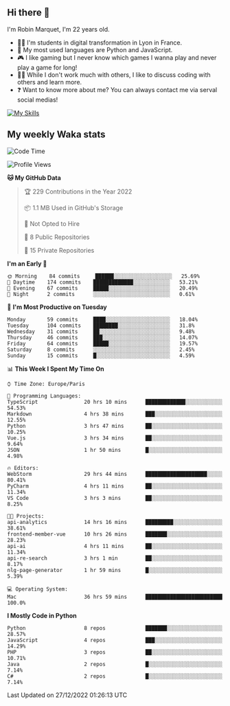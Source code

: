## Hi there 👋

I'm Robin Marquet, I'm 22 years old.

- 👨‍💻 I'm students in digital transformation in Lyon in France.
- 🌱 My most used languages are Python and JavaScript.
- 🎮 I like gaming but I never know which games I wanna play and never play a game for long!
- 👯‍♀️ While I don't work much with others, I like to discuss coding with others and learn more.
- ❓ Want to know more about me? You can always contact me via serval social medias!

[![My Skills](https://skillicons.dev/icons?i=js,html,css,docker,express,figma,firebase,graphql,mongodb,mysql,nodejs,py,react,ts,vue)](https://skillicons.dev)

## My weekly Waka stats

<!--START_SECTION:waka-->
![Code Time](http://img.shields.io/badge/Code%20Time-3%2C092%20hrs%2018%20mins-blue)

![Profile Views](http://img.shields.io/badge/Profile%20Views-0-blue)

**🐱 My GitHub Data** 

> 🏆 229 Contributions in the Year 2022
 > 
> 📦 1.1 MB Used in GitHub's Storage 
 > 
> 🚫 Not Opted to Hire
 > 
> 📜 8 Public Repositories 
 > 
> 🔑 15 Private Repositories  
 > 
**I'm an Early 🐤** 

```text
🌞 Morning    84 commits     ██████░░░░░░░░░░░░░░░░░░░   25.69% 
🌆 Daytime    174 commits    █████████████░░░░░░░░░░░░   53.21% 
🌃 Evening    67 commits     █████░░░░░░░░░░░░░░░░░░░░   20.49% 
🌙 Night      2 commits      ░░░░░░░░░░░░░░░░░░░░░░░░░   0.61%

```
📅 **I'm Most Productive on Tuesday** 

```text
Monday       59 commits     ████░░░░░░░░░░░░░░░░░░░░░   18.04% 
Tuesday      104 commits    ████████░░░░░░░░░░░░░░░░░   31.8% 
Wednesday    31 commits     ██░░░░░░░░░░░░░░░░░░░░░░░   9.48% 
Thursday     46 commits     ███░░░░░░░░░░░░░░░░░░░░░░   14.07% 
Friday       64 commits     █████░░░░░░░░░░░░░░░░░░░░   19.57% 
Saturday     8 commits      ░░░░░░░░░░░░░░░░░░░░░░░░░   2.45% 
Sunday       15 commits     █░░░░░░░░░░░░░░░░░░░░░░░░   4.59%

```


📊 **This Week I Spent My Time On** 

```text
⌚︎ Time Zone: Europe/Paris

💬 Programming Languages: 
TypeScript               20 hrs 10 mins      █████████████░░░░░░░░░░░░   54.53% 
Markdown                 4 hrs 38 mins       ███░░░░░░░░░░░░░░░░░░░░░░   12.55% 
Python                   3 hrs 47 mins       ██░░░░░░░░░░░░░░░░░░░░░░░   10.25% 
Vue.js                   3 hrs 34 mins       ██░░░░░░░░░░░░░░░░░░░░░░░   9.64% 
JSON                     1 hr 50 mins        █░░░░░░░░░░░░░░░░░░░░░░░░   4.98%

🔥 Editors: 
WebStorm                 29 hrs 44 mins      ████████████████████░░░░░   80.41% 
PyCharm                  4 hrs 11 mins       ██░░░░░░░░░░░░░░░░░░░░░░░   11.34% 
VS Code                  3 hrs 3 mins        ██░░░░░░░░░░░░░░░░░░░░░░░   8.25%

🐱‍💻 Projects: 
api-analytics            14 hrs 16 mins      █████████░░░░░░░░░░░░░░░░   38.61% 
frontend-member-vue      10 hrs 26 mins      ███████░░░░░░░░░░░░░░░░░░   28.23% 
api-ai                   4 hrs 11 mins       ██░░░░░░░░░░░░░░░░░░░░░░░   11.34% 
api-re-search            3 hrs 1 min         ██░░░░░░░░░░░░░░░░░░░░░░░   8.17% 
nlg-page-generator       1 hr 59 mins        █░░░░░░░░░░░░░░░░░░░░░░░░   5.39%

💻 Operating System: 
Mac                      36 hrs 59 mins      █████████████████████████   100.0%

```

**I Mostly Code in Python** 

```text
Python                   8 repos             ███████░░░░░░░░░░░░░░░░░░   28.57% 
JavaScript               4 repos             ███░░░░░░░░░░░░░░░░░░░░░░   14.29% 
PHP                      3 repos             ██░░░░░░░░░░░░░░░░░░░░░░░   10.71% 
Java                     2 repos             █░░░░░░░░░░░░░░░░░░░░░░░░   7.14% 
C#                       2 repos             █░░░░░░░░░░░░░░░░░░░░░░░░   7.14%

```



 Last Updated on 27/12/2022 01:26:13 UTC
<!--END_SECTION:waka-->
